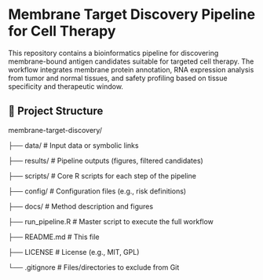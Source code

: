 # Membrane Target Discovery Pipeline for Cell Therapy

This repository contains a bioinformatics pipeline for discovering membrane-bound antigen candidates suitable for targeted cell therapy. The workflow integrates membrane protein annotation, RNA expression analysis from tumor and normal tissues, and safety profiling based on tissue specificity and therapeutic window.

## 📁 Project Structure

membrane-target-discovery/

├── data/ # Input data or symbolic links

├── results/ # Pipeline outputs (figures, filtered candidates)

├── scripts/ # Core R scripts for each step of the pipeline

├── config/ # Configuration files (e.g., risk definitions)

├── docs/ # Method description and figures

├── run_pipeline.R # Master script to execute the full workflow

├── README.md # This file

├── LICENSE # License (e.g., MIT, GPL)

└── .gitignore # Files/directories to exclude from Git

